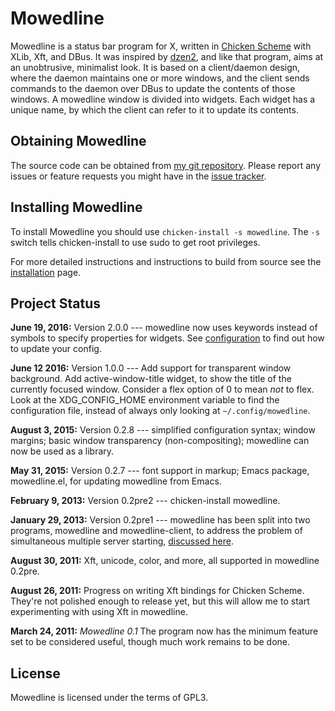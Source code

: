 
Mowedline
=========

Mowedline is a status bar program for X, written in [Chicken Scheme]
with XLib, Xft, and DBus.  It was inspired by [dzen2], and like that
program, aims at an unobtrusive, minimalist look.  It is based on a
client/daemon design, where the daemon maintains one or more windows,
and the client sends commands to the daemon over DBus to update the
contents of those windows.  A mowedline window is divided into
widgets.  Each widget has a unique name, by which the client can refer
to it to update its contents.

[Chicken Scheme]: http://www.call-cc.org/
[dzen2]: https://github.com/robm/dzen


Obtaining Mowedline
-------------------

The source code can be obtained from [my git repository].  Please
report any issues or feature requests you might have in the
[issue tracker].

[my git repository]: https://github.com/retroj/mowedline/
[issue tracker]: https://github.com/retroj/mowedline/issues


Installing Mowedline
--------------------

To install Mowedline you should use `chicken-install -s mowedline`.
The `-s` switch tells chicken-install to use sudo to get root
privileges.

For more detailed instructions and instructions to build from source
see the [installation] page.

[installation]: /mowedline/installation


Project Status
--------------

__June 19, 2016:__ Version 2.0.0 --- mowedline now uses keywords
instead of symbols to specify properties for widgets.  See
[configuration] to find out how to update your config.

__June 12 2016:__ Version 1.0.0 --- Add support for transparent window
background.  Add active-window-title widget, to show the title of the
currently focused window.  Consider a flex option of 0 to mean _not_
to flex.  Look at the XDG\_CONFIG_HOME environment variable to find
the configuration file, instead of always only looking at
`~/.config/mowedline`.

__August 3, 2015:__ Version 0.2.8 --- simplified configuration syntax;
window margins; basic window transparency (non-compositing); mowedline can
now be used as a library.

__May 31, 2015:__ Version 0.2.7 --- font support in markup; Emacs package,
mowedline.el, for updating mowedline from Emacs.

__February 9, 2013:__ Version 0.2pre2 --- chicken-install mowedline.

__January 29, 2013:__ Version 0.2pre1 --- mowedline has been split
into two programs, mowedline and mowedline-client, to address the
problem of simultaneous multiple server starting, [discussed here].

__August 30, 2011:__ Xft, unicode, color, and more, all supported in
mowedline 0.2pre.

__August 26, 2011:__ Progress on writing Xft bindings for Chicken Scheme.
They're not polished enough to release yet, but this will allow me to
start experimenting with using Xft in mowedline.

__March 24, 2011:__ _Mowedline 0.1_ The program now has the minimum
feature set to be considered useful, though much work remains to be done.

[configuration]: /mowedline/configuration
[discussed here]: /blog/2013/01/28/mowedline-three-bugs


License
-------

Mowedline is licensed under the terms of GPL3.
